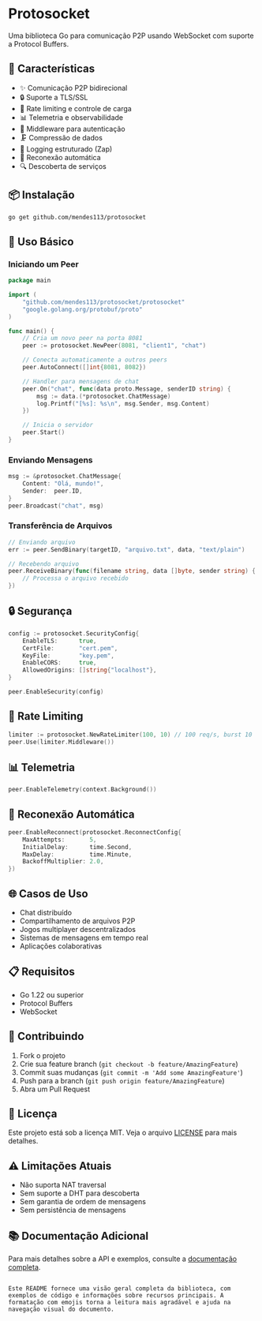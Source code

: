 
# Protosocket

Uma biblioteca Go para comunicação P2P usando WebSocket com suporte a Protocol Buffers.

## 🚀 Características

- ✨ Comunicação P2P bidirecional
- 🔒 Suporte a TLS/SSL
- 🚦 Rate limiting e controle de carga
- 📊 Telemetria e observabilidade
- 🔑 Middleware para autenticação
- 🗜️ Compressão de dados
- 📝 Logging estruturado (Zap)
- 🔄 Reconexão automática
- 🔍 Descoberta de serviços

## 📦 Instalação

```bash
go get github.com/mendes113/protosocket
```

## 🎯 Uso Básico

### Iniciando um Peer

```go
package main

import (
    "github.com/mendes113/protosocket/protosocket"
    "google.golang.org/protobuf/proto"
)

func main() {
    // Cria um novo peer na porta 8081
    peer := protosocket.NewPeer(8081, "client1", "chat")

    // Conecta automaticamente a outros peers
    peer.AutoConnect([]int{8081, 8082})

    // Handler para mensagens de chat
    peer.On("chat", func(data proto.Message, senderID string) {
        msg := data.(*protosocket.ChatMessage)
        log.Printf("[%s]: %s\n", msg.Sender, msg.Content)
    })

    // Inicia o servidor
    peer.Start()
}
```

### Enviando Mensagens

```go
msg := &protosocket.ChatMessage{
    Content: "Olá, mundo!",
    Sender:  peer.ID,
}
peer.Broadcast("chat", msg)
```

### Transferência de Arquivos

```go
// Enviando arquivo
err := peer.SendBinary(targetID, "arquivo.txt", data, "text/plain")

// Recebendo arquivo
peer.ReceiveBinary(func(filename string, data []byte, sender string) {
    // Processa o arquivo recebido
})
```

## 🔒 Segurança

```go
config := protosocket.SecurityConfig{
    EnableTLS:      true,
    CertFile:       "cert.pem",
    KeyFile:        "key.pem",
    EnableCORS:     true,
    AllowedOrigins: []string{"localhost"},
}

peer.EnableSecurity(config)
```

## 🚦 Rate Limiting

```go
limiter := protosocket.NewRateLimiter(100, 10) // 100 req/s, burst 10
peer.Use(limiter.Middleware())
```

## 📊 Telemetria

```go
peer.EnableTelemetry(context.Background())
```

## 🔄 Reconexão Automática

```go
peer.EnableReconnect(protosocket.ReconnectConfig{
    MaxAttempts:       5,
    InitialDelay:      time.Second,
    MaxDelay:          time.Minute,
    BackoffMultiplier: 2.0,
})
```

## 🌐 Casos de Uso

- Chat distribuído
- Compartilhamento de arquivos P2P
- Jogos multiplayer descentralizados
- Sistemas de mensagens em tempo real
- Aplicações colaborativas

## 📋 Requisitos

- Go 1.22 ou superior
- Protocol Buffers
- WebSocket

## 🤝 Contribuindo

1. Fork o projeto
2. Crie sua feature branch (`git checkout -b feature/AmazingFeature`)
3. Commit suas mudanças (`git commit -m 'Add some AmazingFeature'`)
4. Push para a branch (`git push origin feature/AmazingFeature`)
5. Abra um Pull Request

## 📝 Licença

Este projeto está sob a licença MIT. Veja o arquivo [LICENSE](LICENSE) para mais detalhes.

## ⚠️ Limitações Atuais

- Não suporta NAT traversal
- Sem suporte a DHT para descoberta
- Sem garantia de ordem de mensagens
- Sem persistência de mensagens

## 📚 Documentação Adicional

Para mais detalhes sobre a API e exemplos, consulte a [documentação completa](docs/README.md).
```

Este README fornece uma visão geral completa da biblioteca, com exemplos de código e informações sobre recursos principais. A formatação com emojis torna a leitura mais agradável e ajuda na navegação visual do documento.

